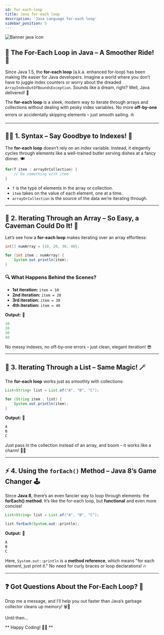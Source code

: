 ```yaml
---
id: for-each-loop
title: Java for-each loop
description: 'Java Language for-each loop'
sidebar_position: 5
---
```

![Banner java icon](@site/static/img/kits/java/banner-java-icon.png)

## 🚀 The For-Each Loop in Java – A Smoother Ride! 🎢

Since Java 1.5, the **for-each loop** (a.k.a. enhanced for-loop) has been making life easier for Java developers. Imagine a world where you don’t have to juggle index counters or worry about the dreaded `ArrayIndexOutOfBoundsException`. Sounds like a dream, right? Well, Java delivered! 🎉

The **for-each loop** is a sleek, modern way to iterate through arrays and collections without dealing with pesky index variables. No more **off-by-one** errors or accidentally skipping elements – just smooth sailing. ⛵

---

## 🧑‍💻 1. Syntax – Say Goodbye to Indexes! 👋

The **for-each loop** doesn’t rely on an index variable. Instead, it elegantly cycles through elements like a well-trained butler serving dishes at a fancy dinner. 🍽️

```java
for(T item : arrayOrCollection) {
    // Do something with item
}
```

- `T` is the type of elements in the array or collection.
- `item` takes on the value of each element, one at a time.
- `arrayOrCollection` is the source of the data we’re iterating through.

---

## 🎯 2. Iterating Through an Array – So Easy, a Caveman Could Do It! 🦴

Let’s see how a **for-each loop** makes iterating over an array effortless:

```java
int[] numArray = {10, 20, 30, 40};

for (int item : numArray) {
    System.out.println(item);
}
```

### 🔍 What Happens Behind the Scenes?

- **1st iteration:** `item = 10`
- **2nd iteration:** `item = 20`
- **3rd iteration:** `item = 30`
- **4th iteration:** `item = 40`

**Output:** 📢

```java
10
20
30
40
```

No messy indexes, no off-by-one errors – just clean, elegant iteration! 😎

---

## 📜 3. Iterating Through a List – Same Magic! 🪄

The **for-each loop** works just as smoothly with collections:

```java
List<String> list = List.of("A", "B", "C");

for (String item : list) {
    System.out.println(item);
}
```

**Output:** 🎤

```java
A
B
C
```

Just pass in the collection instead of an array, and boom – it works like a charm! 🎩✨

---

## ⚡ 4. Using the `forEach()` Method – Java 8’s Game Changer 🕹️

Since **Java 8**, there’s an even fancier way to loop through elements: the **forEach() method**. It’s like the for-each loop, but **functional** and even more concise!

```java
List<String> list = List.of("A", "B", "C");

list.forEach(System.out::println);
```

**Output:** 📌

```java
A
B
C
```

Here, `System.out::println` is a **method reference**, which means "for each element, just print it." No need for curly braces or loop declarations! 🔥

---

## ❓ Got Questions About the For-Each Loop? 🤔

Drop me a message, and I’ll help you out faster than Java’s garbage collector cleans up memory! 🗑️💨

Until then…

** Happy Coding! 🚀🎉 **
